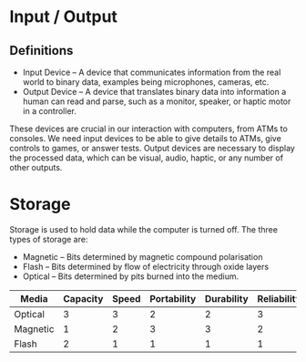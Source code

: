 # Input / Output
## Definitions
- Input Device – A device that communicates information from the real world to binary data, examples being microphones, cameras, etc. 
- Output Device – A device that translates binary data into information a human can read and parse, such as a monitor, speaker, or haptic motor in a controller.

These devices are crucial in our interaction with computers, from ATMs to consoles. We need input devices to be able to give details to ATMs, give controls to games, or answer tests. Output devices are necessary to display the processed data, which can be visual, audio, haptic, or any number of other outputs. 

# Storage

Storage is used to hold data while the computer is turned off. The three types of storage are:
- Magnetic – Bits determined by magnetic compound polarisation 
- Flash – Bits determined by flow of electricity through oxide layers 
- Optical – Bits determined by pits burned into the medium.

Media|Capacity|Speed|Portability|Durability|Reliability|Cost
---|---|---|---|---|---|---
Optical|3|3|2|2|3|2
Magnetic|1|2|3|3|2|1
Flash|2|1|1|1|1|3
